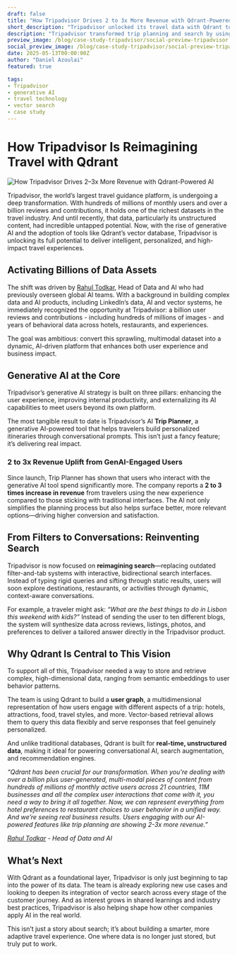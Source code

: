 ```yaml
---
draft: false
title: "How Tripadvisor Drives 2 to 3x More Revenue with Qdrant-Powered AI"
short_description: "Tripadvisor unlocked its travel data with Qdrant to deliver personalized AI experiences."
description: "Tripadvisor transformed trip planning and search by using Qdrant to index over a billion user-generated reviews and images. Learn how this powered AI features that boost revenue 2 to 3x for engaged users."
preview_image: /blog/case-study-tripadvisor/social-preview-tripadvisor.jpg
social_preview_image: /blog/case-study-tripadvisor/social-preview-tripadvisor.jpg
date: 2025-05-13T00:00:00Z
author: "Daniel Azoulai"
featured: true

tags:
- Tripadvisor
- generative AI
- travel technology
- vector search
- case study
---
```


# How Tripadvisor Is Reimagining Travel with Qdrant

![How Tripadvisor Drives 2–3x More Revenue with Qdrant-Powered AI](/blog/case-study-tripadvisor/case-study-tripadvisor-summary-dark.jpg)

Tripadvisor, the world’s largest travel guidance platform, is undergoing a deep transformation. With hundreds of millions of monthly users and over a billion reviews and contributions, it holds one of the richest datasets in the travel industry. And until recently, that data, particularly its unstructured content, had incredible untapped potential. Now, with the rise of generative AI and the adoption of tools like Qdrant’s vector database, Tripadvisor is unlocking its full potential to deliver intelligent, personalized, and high-impact travel experiences.

## Activating Billions of Data Assets

The shift was driven by [Rahul Todkar](https://www.linkedin.com/in/rahultodkar/), Head of Data and AI who had previously overseen global AI teams. With a background in building complex data and AI products, including LinkedIn’s data, AI and vector systems, he immediately recognized the opportunity at Tripadvisor: a billion user reviews and contributions \- including hundreds of millions of images \- and years of behavioral data across hotels, restaurants, and experiences.

The goal was ambitious: convert this sprawling, multimodal dataset into a dynamic, AI-driven platform that enhances both user experience and business impact.

## Generative AI at the Core

Tripadvisor’s generative AI strategy is built on three pillars: enhancing the user experience, improving internal productivity, and externalizing its AI capabilities to meet users beyond its own platform.

The most tangible result to date is Tripadvisor’s AI **Trip Planner**, a generative AI-powered tool that helps travelers build personalized itineraries through conversational prompts. This isn’t just a fancy feature; it’s delivering real impact.

### 2 to 3x Revenue Uplift from GenAI-Engaged Users

Since launch, Trip Planner has shown that users who interact with the generative AI tool spend significantly more. The company reports a **2 to 3 times increase in revenue** from travelers using the new experience compared to those sticking with traditional interfaces. The AI not only simplifies the planning process but also helps surface better, more relevant options—driving higher conversion and satisfaction.

## From Filters to Conversations: Reinventing Search

Tripadvisor is now focused on **reimagining search**—replacing outdated filter-and-tab systems with interactive, bidirectional search interfaces. Instead of typing rigid queries and sifting through static results, users will soon explore destinations, restaurants, or activities through dynamic, context-aware conversations.

For example, a traveler might ask: *“What are the best things to do in Lisbon this weekend with kids?”* Instead of sending the user to ten different blogs, the system will synthesize data across reviews, listings, photos, and preferences to deliver a tailored answer directly in the Tripadvisor product.

## Why Qdrant Is Central to This Vision

To support all of this, Tripadvisor needed a way to store and retrieve complex, high-dimensional data, ranging from semantic embeddings to user behavior patterns. 

The team is using Qdrant to build a **user graph**, a multidimensional representation of how users engage with different aspects of a trip: hotels, attractions, food, travel styles, and more. Vector-based retrieval allows them to query this data flexibly and serve responses that feel genuinely personalized.

And unlike traditional databases, Qdrant is built for **real-time, unstructured data**, making it ideal for powering conversational AI, search augmentation, and recommendation engines.

*“Qdrant has been crucial for our transformation. When you're dealing with over a billion plus user-generated, multi-modal pieces of content from hundreds of millions of monthly active users across 21 countries, 11M businesses and all the complex user interactions that come with it, you need a way to bring it all together. Now, we can represent everything from hotel preferences to restaurant choices to user behavior in a unified way. And we’re seeing real business results. Users engaging with our AI-powered features like trip planning are showing 2-3x more revenue.”*

[*Rahul Todkar*](https://www.linkedin.com/in/rahultodkar) *\- Head of Data and AI*

## What’s Next

With Qdrant as a foundational layer, Tripadvisor is only just beginning to tap into the power of its data. The team is already exploring new use cases and looking to deepen its integration of vector search across every stage of the customer journey. And as interest grows in shared learnings and industry best practices, Tripadvisor is also helping shape how other companies apply AI in the real world.

This isn’t just a story about search; it’s about building a smarter, more adaptive travel experience. One where data is no longer just stored, but truly put to work.